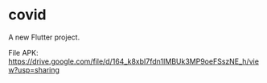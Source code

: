 # covid

A new Flutter project.

File APK:
https://drive.google.com/file/d/164_k8xbI7fdn1IMBUk3MP9oeFSszNE_h/view?usp=sharing
